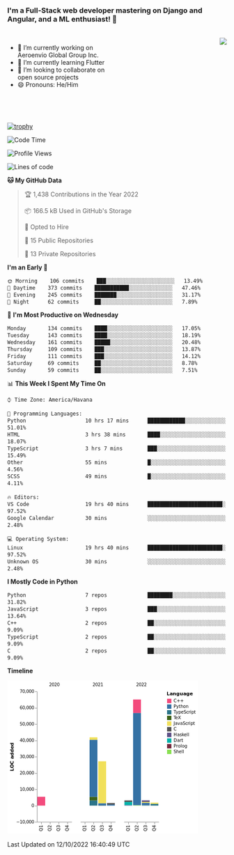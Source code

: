 ### I'm a Full-Stack web developer mastering on Django and Angular, and a ML enthusiast!  👋

<br/>

<img align="right" height="250"  src="https://media1.giphy.com/media/qgQUggAC3Pfv687qPC/giphy.gif?cid=ecf05e470ttfxgsj072btembitu1zn4ti3t3cdyg4jo5b3by&rid=giphy.gif&ct=g" />

 <div style="width:50%">
    <ul>
      <li>🔭 I’m currently working on Aeroenvio Global Group Inc.</li>
      <li>🌱 I’m currently learning Flutter</li>
      <li>👯 I’m looking to collaborate on open source projects</li>
      <li>😄 Pronouns: He/Him</li>
<!--       <li>⚡ Fun fact: I started my first professional project for a company as web dev without knowing any JS </li> -->
    </ul>
  </div>
  
<br/><br/><br/>

[![trophy](https://github-profile-trophy.vercel.app/?username=dfg-98&row=3&column=3&theme=monokai)](https://github.com/ryo-ma/github-profile-trophy)


<!--START_SECTION:waka-->
![Code Time](http://img.shields.io/badge/Code%20Time-498%20hrs%2021%20mins-blue)

![Profile Views](http://img.shields.io/badge/Profile%20Views-0-blue)

![Lines of code](https://img.shields.io/badge/From%20Hello%20World%20I%27ve%20Written-149%20Thousand%20lines%20of%20code-blue)

**🐱 My GitHub Data** 

> 🏆 1,438 Contributions in the Year 2022
 > 
> 📦 166.5 kB Used in GitHub's Storage 
 > 
> 💼 Opted to Hire
 > 
> 📜 15 Public Repositories 
 > 
> 🔑 13 Private Repositories  
 > 
**I'm an Early 🐤** 

```text
🌞 Morning    106 commits    ███░░░░░░░░░░░░░░░░░░░░░░   13.49% 
🌆 Daytime    373 commits    ███████████░░░░░░░░░░░░░░   47.46% 
🌃 Evening    245 commits    ███████░░░░░░░░░░░░░░░░░░   31.17% 
🌙 Night      62 commits     ██░░░░░░░░░░░░░░░░░░░░░░░   7.89%

```
📅 **I'm Most Productive on Wednesday** 

```text
Monday       134 commits    ████░░░░░░░░░░░░░░░░░░░░░   17.05% 
Tuesday      143 commits    ████░░░░░░░░░░░░░░░░░░░░░   18.19% 
Wednesday    161 commits    █████░░░░░░░░░░░░░░░░░░░░   20.48% 
Thursday     109 commits    ███░░░░░░░░░░░░░░░░░░░░░░   13.87% 
Friday       111 commits    ███░░░░░░░░░░░░░░░░░░░░░░   14.12% 
Saturday     69 commits     ██░░░░░░░░░░░░░░░░░░░░░░░   8.78% 
Sunday       59 commits     ██░░░░░░░░░░░░░░░░░░░░░░░   7.51%

```


📊 **This Week I Spent My Time On** 

```text
⌚︎ Time Zone: America/Havana

💬 Programming Languages: 
Python                   10 hrs 17 mins      ████████████░░░░░░░░░░░░░   51.01% 
HTML                     3 hrs 38 mins       ████░░░░░░░░░░░░░░░░░░░░░   18.07% 
TypeScript               3 hrs 7 mins        ███░░░░░░░░░░░░░░░░░░░░░░   15.49% 
Other                    55 mins             █░░░░░░░░░░░░░░░░░░░░░░░░   4.56% 
SCSS                     49 mins             █░░░░░░░░░░░░░░░░░░░░░░░░   4.11%

🔥 Editors: 
VS Code                  19 hrs 40 mins      ████████████████████████░   97.52% 
Google Calendar          30 mins             ░░░░░░░░░░░░░░░░░░░░░░░░░   2.48%

💻 Operating System: 
Linux                    19 hrs 40 mins      ████████████████████████░   97.52% 
Unknown OS               30 mins             ░░░░░░░░░░░░░░░░░░░░░░░░░   2.48%

```

**I Mostly Code in Python** 

```text
Python                   7 repos             ████████░░░░░░░░░░░░░░░░░   31.82% 
JavaScript               3 repos             ███░░░░░░░░░░░░░░░░░░░░░░   13.64% 
C++                      2 repos             ██░░░░░░░░░░░░░░░░░░░░░░░   9.09% 
TypeScript               2 repos             ██░░░░░░░░░░░░░░░░░░░░░░░   9.09% 
C                        2 repos             ██░░░░░░░░░░░░░░░░░░░░░░░   9.09%

```


**Timeline**

![Chart not found](https://raw.githubusercontent.com/dfg-98/dfg-98/main/charts/bar_graph.png) 


 Last Updated on 12/10/2022 16:40:49 UTC
<!--END_SECTION:waka-->
